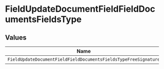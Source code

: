 # FieldUpdateDocumentFieldFieldDocumentsFieldsType


## Values

| Name                                                            | Value                                                           |
| --------------------------------------------------------------- | --------------------------------------------------------------- |
| `FieldUpdateDocumentFieldFieldDocumentsFieldsTypeFreeSignature` | FREE_SIGNATURE                                                  |